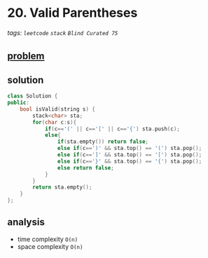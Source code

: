 # 20. Valid Parentheses


###### tags: `leetcode` `stack` `Blind Curated 75`

## [problem](https://leetcode.com/problems/valid-parentheses/)


## solution 
```c++
class Solution {
public:
    bool isValid(string s) {
        stack<char> sta;
        for(char c:s){
            if(c=='(' || c=='[' || c=='{') sta.push(c);
            else{
                if(sta.empty()) return false;
                else if(c==')' && sta.top() == '(') sta.pop();
                else if(c==']' && sta.top() == '[') sta.pop();
                else if(c=='}' && sta.top() == '{') sta.pop();
                else return false;
            }
        }
        return sta.empty();
    }
};
```

## analysis
- time complexity `O(n)`
- space complexity `O(n)`
